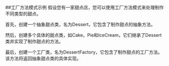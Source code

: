 ##工厂方法模式示例
假设您有一家甜点店，您可以使用工厂方法模式来处理制作不同类型的甜点。

首先，创建一个抽象甜点类，名为Dessert，它包含了制作甜点的抽象方法。

然后，创建多个具体的甜点类，如Cake，Pie和IceCream，它们继承了Dessert类并实现了制作甜点的方法。

最后，创建一个工厂类，名为DessertFactory，它包含了制作甜点的工厂方法。该方法将返回抽象甜点类的具体实现。